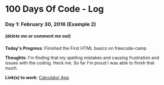 # 100 Days Of Code - Log


### Day 1: February 30, 2016 (Example 2)
##### (delete me or comment me out)

**Today's Progress**: Finished the First HTML basics on freecode-camp

**Thoughts**: I'm finding that my spelling mistakes and causing frustration and issues with the coding. Heck me. So far I'm proud I was able to finish that much. 

**Link(s) to work**: [Calculator App](http://www.example.com)



